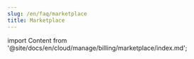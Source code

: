 ```yaml
---
slug: /en/faq/marketplace
title: Marketplace
---
```

import Content from '@site/docs/en/cloud/manage/billing/marketplace/index.md';

<Content />
